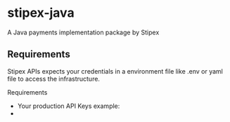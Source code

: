 # stipex-java
A Java payments implementation package by Stipex

## Requirements 

Stipex APIs expects your credentials in a environment file like .env or yaml file to access the infrastructure. 

Requirements
- Your production API Keys
  example: 
- 
